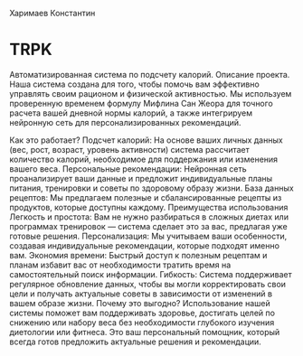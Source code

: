Харимаев Константин
# TRPK
Автоматизированная система по подсчету калорий.
Описание проекта.
Наша система создана для того, чтобы помочь вам эффективно управлять своим рационом и физической активностью. Мы используем проверенную временем формулу Мифлина Сан Жеора для точного расчета вашей дневной нормы калорий, а также интегрируем нейронную сеть для персонализированных рекомендаций.

Как это работает?
Подсчет калорий: На основе ваших личных данных (вес, рост, возраст, уровень активности) система рассчитает количество калорий, необходимое для поддержания или изменения вашего веса.
Персональные рекомендации: Нейронная сеть проанализирует ваши данные и предложит индивидуальные планы питания, тренировки и советы по здоровому образу жизни.
База данных рецептов: Мы предлагаем полезные и сбалансированные рецепты из продуктов, которые доступны каждому.
Преимущества использования
Легкость и простота: Вам не нужно разбираться в сложных диетах или программах тренировок — система сделает это за вас, предлагая уже готовые решения.
Персонализация: Мы учитываем ваши особенности, создавая индивидуальные рекомендации, которые подходят именно вам.
Экономия времени: Быстрый доступ к полезным рецептам и планам избавит вас от необходимости тратить время на самостоятельный поиск информации.
Гибкость: Система поддерживает регулярное обновление данных, чтобы вы могли корректировать свои цели и получать актуальные советы в зависимости от изменений в вашем образе жизни.
Почему это выгодно?
Использование нашей системы поможет вам поддерживать здоровье, достигать целей по снижению или набору веса без необходимости глубокого изучения диетологии или фитнеса. Это ваш персональный помощник, который всегда готов предложить актуальные решения и рекомендации.

